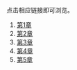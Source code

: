点击相应链接即可浏览。

1. <a href='./docs/xsim_chap1.pdf'>第1章</a> 
2. <a href='./docs/xsim_chap2.pdf'>第2章</a>
3. <a href='./docs/xsim_chap3.pdf'>第3章</a>
4. <a href='./docs/xsim_chap4.pdf'>第4章</a>
5. <a href='./docs/xsim_chap5.pdf'>第5章</a>

